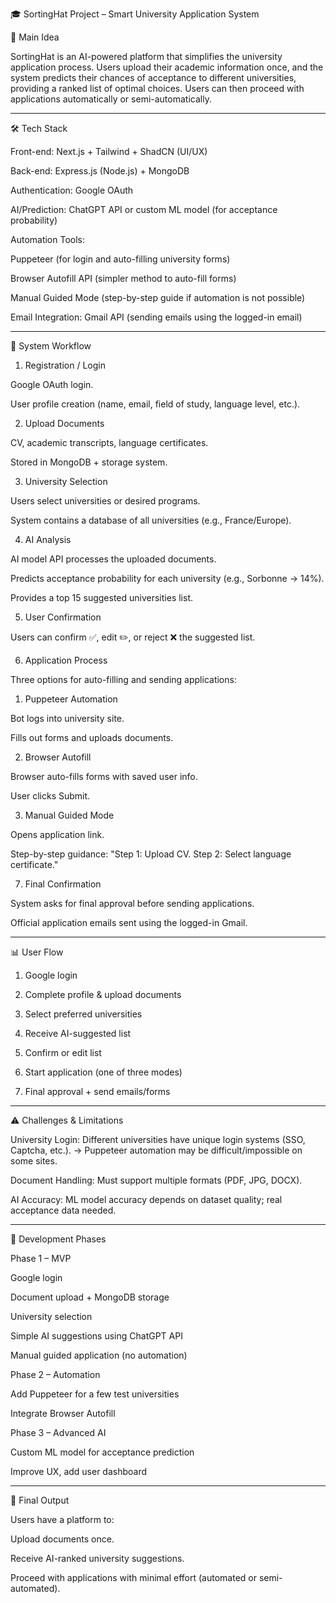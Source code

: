 🎓 SortingHat Project – Smart University Application System

📌 Main Idea

SortingHat is an AI-powered platform that simplifies the university application process. Users upload their academic information once, and the system predicts their chances of acceptance to different universities, providing a ranked list of optimal choices. Users can then proceed with applications automatically or semi-automatically.


---

🛠 Tech Stack

Front-end: Next.js + Tailwind + ShadCN (UI/UX)

Back-end: Express.js (Node.js) + MongoDB

Authentication: Google OAuth

AI/Prediction: ChatGPT API or custom ML model (for acceptance probability)

Automation Tools:

Puppeteer (for login and auto-filling university forms)

Browser Autofill API (simpler method to auto-fill forms)

Manual Guided Mode (step-by-step guide if automation is not possible)


Email Integration: Gmail API (sending emails using the logged-in email)



---

📂 System Workflow

1. Registration / Login

Google OAuth login.

User profile creation (name, email, field of study, language level, etc.).


2. Upload Documents

CV, academic transcripts, language certificates.

Stored in MongoDB + storage system.


3. University Selection

Users select universities or desired programs.

System contains a database of all universities (e.g., France/Europe).


4. AI Analysis

AI model API processes the uploaded documents.

Predicts acceptance probability for each university (e.g., Sorbonne → 14%).

Provides a top 15 suggested universities list.


5. User Confirmation

Users can confirm ✅, edit ✏️, or reject ❌ the suggested list.


6. Application Process

Three options for auto-filling and sending applications:

1. Puppeteer Automation

Bot logs into university site.

Fills out forms and uploads documents.



2. Browser Autofill

Browser auto-fills forms with saved user info.

User clicks Submit.



3. Manual Guided Mode

Opens application link.

Step-by-step guidance: "Step 1: Upload CV.
Step 2: Select language certificate."




7. Final Confirmation

System asks for final approval before sending applications.

Official application emails sent using the logged-in Gmail.



---

📊 User Flow

1. Google login


2. Complete profile & upload documents


3. Select preferred universities


4. Receive AI-suggested list


5. Confirm or edit list


6. Start application (one of three modes)


7. Final approval + send emails/forms




---

⚠️ Challenges & Limitations

University Login: Different universities have unique login systems (SSO, Captcha, etc.). → Puppeteer automation may be difficult/impossible on some sites.

Document Handling: Must support multiple formats (PDF, JPG, DOCX).

AI Accuracy: ML model accuracy depends on dataset quality; real acceptance data needed.



---

🚀 Development Phases

Phase 1 – MVP

Google login

Document upload + MongoDB storage

University selection

Simple AI suggestions using ChatGPT API

Manual guided application (no automation)


Phase 2 – Automation

Add Puppeteer for a few test universities

Integrate Browser Autofill


Phase 3 – Advanced AI

Custom ML model for acceptance prediction

Improve UX, add user dashboard



---

🎯 Final Output

Users have a platform to:

Upload documents once.

Receive AI-ranked university suggestions.

Proceed with applications with minimal effort (automated or semi-automated).


